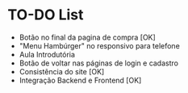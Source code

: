 # TO-DO List
- Botão no final da pagina de compra [OK]
- "Menu Hambúrger" no responsivo para telefone
- Aula Introdutória
- Botão de voltar nas páginas de login e cadastro
- Consistência do site [OK]
- Integração Backend e Frontend [OK]